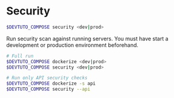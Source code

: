 # Security

```bash
$DEVTUTO_COMPOSE security <dev|prod>
```
Run security scan against running servers.
You must have start a development or production environment beforehand.

```bash
# Full run
$DEVTUTO_COMPOSE dockerize <dev|prod>
$DEVTUTO_COMPOSE security <dev|prod>

# Run only API security checks
$DEVTUTO_COMPOSE dockerize -s api
$DEVTUTO_COMPOSE security --api
```